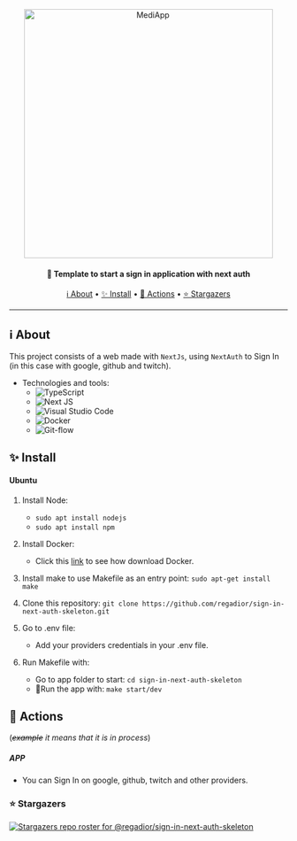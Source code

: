 <div align="center">
 <img
  width="450"
 alt="MediApp"
 src="https://imgur.com/r9QDBhm.png">

<h4>
  🚀 Template to start a sign in application with next auth
</h4>

 <a href="#ℹ️-about">ℹ️ About</a> •
 <a href="#-install"> ✨ Install</a> •
 <a href="#-actions">🌚 Actions</a> •
 <a href="#-stargazers">⭐ Stargazers</a>

</div>

---

## ℹ️ About

This project consists of a web made with ` NextJs `, using ` NextAuth ` to Sign In (in this case with google, github and twitch).
- Technologies and tools:
  - ![TypeScript](https://img.shields.io/badge/typescript-%23007ACC.svg?&logo=typescript&logoColor=white)
  - ![Next JS](https://img.shields.io/badge/Next-black?&logo=next.js&logoColor=white)
  - ![Visual Studio Code](https://img.shields.io/badge/Visual%20Studio%20Code-0078d7.svg?&logo=visual-studio-code&logoColor=white)
  - ![Docker](https://img.shields.io/badge/docker-%230db7ed.svg?&logo=docker&logoColor=white)
  - ![Git-flow](https://img.shields.io/badge/gitFlow-%23F05033.svg?&logo=git&logoColor=white)

## ✨ Install
#### Ubuntu
1. Install Node: 
	- `sudo apt install nodejs`
   - `sudo apt install npm`

2. Install Docker: 
	- Click this [link](https://docs.docker.com/engine/install/ubuntu/) to see how download Docker.

3. Install make to use Makefile as an entry point: `sudo apt-get install make`

4. Clone this repository: `git clone https://github.com/regadior/sign-in-next-auth-skeleton.git`

5. Go to .env file: 
	- Add your providers credentials in your .env file.

6. Run Makefile with: 
	- Go to app folder to start: `cd sign-in-next-auth-skeleton`
	- 🚀Run the app with: `make start/dev`


## 🌚 Actions
(*~~example~~ it means that it is in process*)
##### APP

- You can Sign In on google, github, twitch and other providers.

### ⭐ Stargazers

[![Stargazers repo roster for @regadior/sign-in-next-auth-skeleton](https://reporoster.com/stars/regadior/sign-in-next-auth-skeleton)](https://github.com/regadior/sign-in-next-auth-skeleton/stargazers)

